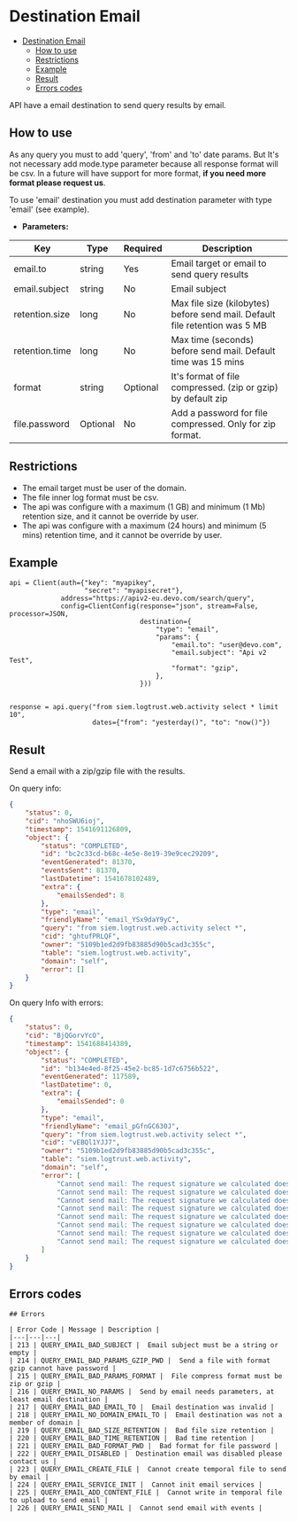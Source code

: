 # Destination Email

<!-- @import "[TOC]" {cmd="toc" depthFrom=1 depthTo=6 orderedList=false} -->

<!-- code_chunk_output -->

- [Destination Email](#destination-email)
  - [How to use](#how-to-use)
  - [Restrictions](#restrictions)
  - [Example](#example)
  - [Result](#result)
  - [Errors codes](#errors-codes)

<!-- /code_chunk_output -->

API have a email destination to send query results by email.

## How to use

As any query you must to add 'query', 'from' and 'to' date params. But It's not necessary add mode.type parameter because all response format will be csv. In a future will have support for more format, **if you need more format please request us**.

To use 'email' destination you must add destination parameter with type 'email' (see example).

- **Parameters:**

| Key | Type | Required | Description |
| --- | --- | --- | --- |
| email.to | string | Yes | Email target or email to send query results |
| email.subject | string | No | Email subject |
| retention.size | long | No | Max file size (kilobytes) before send mail. Default file retention was 5 MB |
| retention.time | long | No | Max time (seconds) before send mail. Default time was 15 mins |
| format | string | Optional | It's format of file compressed. (zip or gzip) by default zip |
| file.password | Optional | No | Add a password for file compressed. Only for zip format. |

## Restrictions

- The email target must be user of the domain.
- The file inner log format must be csv.
- The api was configure with a maximum (1 GB) and minimum (1 Mb) retention size, and it cannot be override by user.
- The api was configure with a maximum (24 hours) and minimum (5 mins) retention time, and it cannot be override by user.

## Example

```pyton
api = Client(auth={"key": "myapikey",
                   "secret": "myapisecret"},
             address="https://apiv2-eu.devo.com/search/query",
             config=ClientConfig(response="json", stream=False, processor=JSON,
                                 destination={
                                     "type": "email",
                                     "params": {
                                         "email.to": "user@devo.com",
                                         "email.subject": "Api v2 Test",
                                         "format": "gzip",
                                     },
                                 }))


response = api.query("from siem.logtrust.web.activity select * limit 10",
                     dates={"from": "yesterday()", "to": "now()"})

```

## Result

Send a email with a zip/gzip file with the results.

On query info:

```json
{
    "status": 0,
    "cid": "nhoSWU6ioj",
    "timestamp": 1541691126809,
    "object": {
        "status": "COMPLETED",
        "id": "bc2c33cd-b68c-4e5e-8e19-39e9cec29209",
        "eventGenerated": 81370,
        "eventsSent": 81370,
        "lastDatetime": 1541678102489,
        "extra": {
            "emailsSended": 8
        },
        "type": "email",
        "friendlyName": "email_YSx9daY9yC",
        "query": "from siem.logtrust.web.activity select *",
        "cid": "ghtufPRLQF",
        "owner": "5109b1ed2d9fb83885d90b5cad3c355c",
        "table": "siem.logtrust.web.activity",
        "domain": "self",
        "error": []
    }
}
```

On query Info with errors:

```json
{
    "status": 0,
    "cid": "BjQGorvYcO",
    "timestamp": 1541688414389,
    "object": {
        "status": "COMPLETED",
        "id": "b134e4ed-8f25-45e2-bc85-1d7c6756b522",
        "eventGenerated": 117589,
        "lastDatetime": 0,
        "extra": {
            "emailsSended": 0
        },
        "type": "email",
        "friendlyName": "email_pGfnGC630J",
        "query": "from siem.logtrust.web.activity select *",
        "cid": "vEBQl1YJJ7",
        "owner": "5109b1ed2d9fb83885d90b5cad3c355c",
        "table": "siem.logtrust.web.activity",
        "domain": "self",
        "error": [
            "Cannot send mail: The request signature we calculated does not match the signature you provided. Check your AWS Secret Access Key and signing method. Consult the service documentation for details. (Service: AmazonSimpleEmailService; Status Code: 403; Error Code: SignatureDoesNotMatch; Request ID: 367df816-e364-11e8-816d-a9462cc6a865)",
            "Cannot send mail: The request signature we calculated does not match the signature you provided. Check your AWS Secret Access Key and signing method. Consult the service documentation for details. (Service: AmazonSimpleEmailService; Status Code: 403; Error Code: SignatureDoesNotMatch; Request ID: 4622cb37-e364-11e8-a857-45d84765f497)",
            "Cannot send mail: The request signature we calculated does not match the signature you provided. Check your AWS Secret Access Key and signing method. Consult the service documentation for details. (Service: AmazonSimpleEmailService; Status Code: 403; Error Code: SignatureDoesNotMatch; Request ID: 4b053ffa-e364-11e8-85b7-9d27d154d9b7)",
            "Cannot send mail: The request signature we calculated does not match the signature you provided. Check your AWS Secret Access Key and signing method. Consult the service documentation for details. (Service: AmazonSimpleEmailService; Status Code: 403; Error Code: SignatureDoesNotMatch; Request ID: 4c4142af-e364-11e8-ad4d-ebbd0b2215e9)",
            "Cannot send mail: The request signature we calculated does not match the signature you provided. Check your AWS Secret Access Key and signing method. Consult the service documentation for details. (Service: AmazonSimpleEmailService; Status Code: 403; Error Code: SignatureDoesNotMatch; Request ID: 4d7fb600-e364-11e8-a12a-ef753fa5627c)",
            "Cannot send mail: The request signature we calculated does not match the signature you provided. Check your AWS Secret Access Key and signing method. Consult the service documentation for details. (Service: AmazonSimpleEmailService; Status Code: 403; Error Code: SignatureDoesNotMatch; Request ID: 4ed2e979-e364-11e8-936e-5dec0ebb792b)",
            "Cannot send mail: The request signature we calculated does not match the signature you provided. Check your AWS Secret Access Key and signing method. Consult the service documentation for details. (Service: AmazonSimpleEmailService; Status Code: 403; Error Code: SignatureDoesNotMatch; Request ID: 530a9fd8-e364-11e8-b0a2-11d6972bff3b)",
            "Cannot send mail: The request signature we calculated does not match the signature you provided. Check your AWS Secret Access Key and signing method. Consult the service documentation for details. (Service: AmazonSimpleEmailService; Status Code: 403; Error Code: SignatureDoesNotMatch; Request ID: 55178759-e364-11e8-a165-1bf81be3c086)"
        ]
    }
}
```

## Errors codes

```
## Errors

| Error Code | Message | Description |
|---|---|---|
| 213 | QUERY_EMAIL_BAD_SUBJECT |  Email subject must be a string or empty |
| 214 | QUERY_EMAIL_BAD_PARAMS_GZIP_PWD |  Send a file with format gzip cannot have password |
| 215 | QUERY_EMAIL_BAD_PARAMS_FORMAT |  File compress format must be zip or gzip |
| 216 | QUERY_EMAIL_NO_PARAMS |  Send by email needs parameters, at least email destination |
| 217 | QUERY_EMAIL_BAD_EMAIL_TO |  Email destination was invalid |
| 218 | QUERY_EMAIL_NO_DOMAIN_EMAIL_TO |  Email destination was not a member of domain |
| 219 | QUERY_EMAIL_BAD_SIZE_RETENTION |  Bad file size retention |
| 220 | QUERY_EMAIL_BAD_TIME_RETENTION |  Bad time retention |
| 221 | QUERY_EMAIL_BAD_FORMAT_PWD |  Bad format for file password |
| 222 | QUERY_EMAIL_DISABLED |  Destination email was disabled please contact us |
| 223 | QUERY_EMAIL_CREATE_FILE |  Cannot create temporal file to send by email |
| 224 | QUERY_EMAIL_SERVICE_INIT |  Cannot init email services |
| 225 | QUERY_EMAIL_ADD_CONTENT_FILE |  Cannot write in temporal file to upload to send email |
| 226 | QUERY_EMAIL_SEND_MAIL |  Cannot send email with events |
